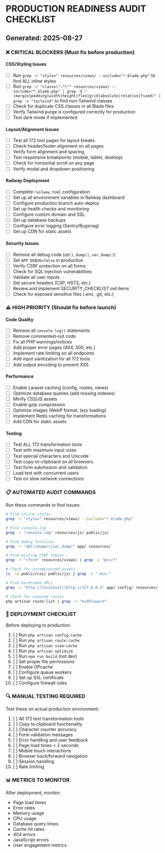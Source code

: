 # PRODUCTION READINESS AUDIT CHECKLIST
## Generated: 2025-08-27

### ❌ CRITICAL BLOCKERS (Must fix before production)

#### CSS/Styling Issues
- [ ] Run `grep -r "style=" resources/views/ --include="*.blade.php"` to find ALL inline styles
- [ ] Run `grep -r "class=\".*\"" resources/views/ --include="*.blade.php" | grep -E "(margin|padding|width|height|flex|grid|absolute|relative|fixed)" | grep -v "tailwind"` to find non-Tailwind classes
- [ ] Check for duplicate CSS classes in all Blade files
- [ ] Verify Tailwind purge is configured correctly for production
- [ ] Test dark mode if implemented

#### Layout/Alignment Issues  
- [ ] Test all 172 tool pages for layout breaks
- [ ] Check header/footer alignment on all pages
- [ ] Verify form alignment and spacing
- [ ] Test responsive breakpoints (mobile, tablet, desktop)
- [ ] Check for horizontal scroll on any page
- [ ] Verify modal and dropdown positioning

#### Railway Deployment
- [ ] Complete `railway.toml` configuration
- [ ] Set up all environment variables in Railway dashboard
- [ ] Configure production branch auto-deploy
- [ ] Set up health checks and monitoring
- [ ] Configure custom domain and SSL
- [ ] Set up database backups
- [ ] Configure error logging (Sentry/Bugsnag)
- [ ] Set up CDN for static assets

#### Security Issues
- [ ] Remove all debug code (`dd()`, `dump()`, `var_dump()`)
- [ ] Set `APP_DEBUG=false` in production
- [ ] Verify CSRF protection on all forms
- [ ] Check for SQL injection vulnerabilities
- [ ] Validate all user inputs
- [ ] Set secure headers (CSP, HSTS, etc.)
- [ ] Review and implement SECURITY_CHECKLIST.md items
- [ ] Check for exposed sensitive files (.env, .git, etc.)

### ⚠️ HIGH PRIORITY (Should fix before launch)

#### Code Quality
- [ ] Remove all `console.log()` statements
- [ ] Remove commented-out code
- [ ] Fix all PHP warnings/notices
- [ ] Add proper error pages (404, 500, etc.)
- [ ] Implement rate limiting on all endpoints
- [ ] Add input sanitization for all 172 tools
- [ ] Add output encoding to prevent XSS

#### Performance
- [ ] Enable Laravel caching (config, routes, views)
- [ ] Optimize database queries (add missing indexes)
- [ ] Minify CSS/JS assets
- [ ] Enable gzip compression
- [ ] Optimize images (WebP format, lazy loading)
- [ ] Implement Redis caching for transformations
- [ ] Add CDN for static assets

#### Testing
- [ ] Test ALL 172 transformation tools
- [ ] Test with maximum input sizes
- [ ] Test special characters and Unicode
- [ ] Test copy-to-clipboard on all browsers
- [ ] Test form submission and validation
- [ ] Load test with concurrent users
- [ ] Test on slow network connections

### 📋 AUTOMATED AUDIT COMMANDS

Run these commands to find issues:

```bash
# Find inline styles
grep -r "style=" resources/views/ --include="*.blade.php"

# Find console.log
grep -r "console.log" resources/js/ public/js/

# Find debug functions
grep -r "dd(\|dump(\|var_dump(" app/ resources/

# Find missing CSRF tokens
grep -r "<form" resources/views/ | grep -v "@csrf"

# Check for uncompressed assets
ls -la public/css/ public/js/ | grep -v ".min."

# Find hardcoded URLs
grep -r "http://localhost\|http://127.0.0.1" app/ config/ resources/

# Check for exposed routes
php artisan route:list | grep -v "middleware"
```

### 🚀 DEPLOYMENT CHECKLIST

Before deploying to production:

1. [ ] Run `php artisan config:cache`
2. [ ] Run `php artisan route:cache`  
3. [ ] Run `php artisan view:cache`
4. [ ] Run `php artisan optimize`
5. [ ] Run `npm run build` (not dev)
6. [ ] Set proper file permissions
7. [ ] Enable OPcache
8. [ ] Configure queue workers
9. [ ] Set up SSL certificate
10. [ ] Configure firewall rules

### 🔍 MANUAL TESTING REQUIRED

Test these on actual production environment:

1. [ ] All 172 text transformation tools
2. [ ] Copy to clipboard functionality
3. [ ] Character counter accuracy
4. [ ] Form validation messages
5. [ ] Error handling and user feedback
6. [ ] Page load times < 2 seconds
7. [ ] Mobile touch interactions
8. [ ] Browser back/forward navigation
9. [ ] Session handling
10. [ ] Rate limiting

### 📊 METRICS TO MONITOR

After deployment, monitor:

- Page load times
- Error rates
- Memory usage
- CPU usage
- Database query times
- Cache hit rates
- 404 errors
- JavaScript errors
- User engagement metrics
